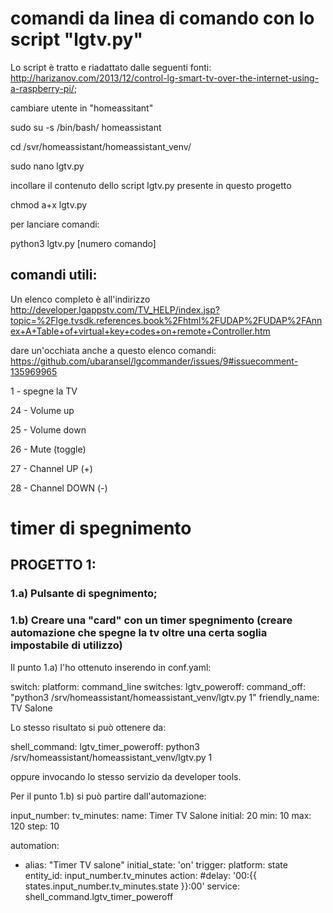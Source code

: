 # comandi da linea di comando con lo script "lgtv.py"
Lo script è tratto e riadattato dalle seguenti fonti: http://harizanov.com/2013/12/control-lg-smart-tv-over-the-internet-using-a-raspberry-pi/; 

cambiare utente in "homeassitant"

sudo su -s /bin/bash/ homeassistant

cd /svr/homeassistant/homeassistant_venv/

sudo nano lgtv.py

incollare il contenuto dello script lgtv.py presente in questo progetto

chmod a+x lgtv.py

per lanciare comandi:

python3 lgtv.py [numero comando]

## comandi utili:

Un elenco completo è all'indirizzo http://developer.lgappstv.com/TV_HELP/index.jsp?topic=%2Flge.tvsdk.references.book%2Fhtml%2FUDAP%2FUDAP%2FAnnex+A+Table+of+virtual+key+codes+on+remote+Controller.htm

dare un'occhiata anche a questo elenco comandi: https://github.com/ubaransel/lgcommander/issues/9#issuecomment-135969965

1 - spegne la TV

24 - Volume up

25 - Volume down

26 - Mute (toggle)

27 - Channel UP (+)

28 - Channel DOWN (-)

# timer di spegnimento

## PROGETTO 1:
### 1.a) Pulsante di spegnimento;
### 1.b) Creare una "card" con un timer spegnimento (creare automazione che spegne la tv oltre una certa soglia impostabile di utilizzo)

Il punto 1.a) l'ho ottenuto inserendo in conf.yaml:

switch:
  platform: command_line
  switches:
    lgtv_poweroff:
      command_off: "python3 /srv/homeassistant/homeassistant_venv/lgtv.py 1"
      friendly_name: TV Salone

Lo stesso risultato si può ottenere da:

shell_command:
  lgtv_timer_poweroff: python3 /srv/homeassistant/homeassistant_venv/lgtv.py 1

oppure invocando lo stesso servizio da developer tools.

Per il punto 1.b) si può partire dall'automazione:

input_number:
  tv_minutes:
    name: Timer TV Salone
    initial: 20
    min: 10
    max: 120
    step: 10

automation:
  - alias: "Timer TV salone"
    initial_state: 'on'
    trigger:
      platform: state
      entity_id: input_number.tv_minutes
    action:
#delay: '00:{{ states.input_number.tv_minutes.state }}:00'
      service: shell_command.lgtv_timer_poweroff
